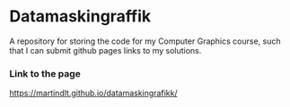 # Datamaskingraffik
A repository for storing the code for my Computer Graphics course, such that I can submit 
github pages links to my solutions.

### Link to the page
https://martindlt.github.io/datamaskingrafikk/
